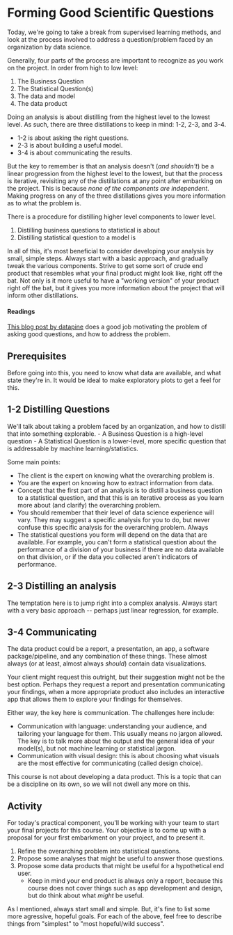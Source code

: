 Forming Good Scientific Questions
================

Today, we're going to take a break from supervised learning methods, and look at the process involved to address a question/problem faced by an organization by data science.

Generally, four parts of the process are important to recognize as you work on the project. In order from high to low level:

1.  The Business Question
2.  The Statistical Question(s)
3.  The data and model
4.  The data product

Doing an analysis is about distilling from the highest level to the lowest level. As such, there are three distillations to keep in mind: 1-2, 2-3, and 3-4.

-   1-2 is about asking the right questions.
-   2-3 is about building a useful model.
-   3-4 is about communicating the results.

But the key to remember is that an analysis doesn't (*and shouldn't*) be a linear progression from the highest level to the lowest, but that the process is iterative, revisiting any of the distillations at any point after embarking on the project. This is because *none of the components are independent*. Making progress on any of the three distillations gives you more information as to what the problem is.

There is a procedure for distilling higher level components to lower level.

1.  Distilling business questions to statistical is about
2.  Distilling statistical question to a model is

In all of this, it's most beneficial to consider developing your analysis by small, simple steps. Always start with a basic approach, and gradually tweak the various components. Strive to get some sort of crude end product that resembles what your final product might look like, right off the bat. Not only is it more useful to have a "working version" of your product right off the bat, but it gives you more information about the project that will inform other distillations.

#### Readings

[This blog post by datapine](https://www.datapine.com/blog/data-analysis-questions/) does a good job motivating the problem of asking good questions, and how to address the problem.

Prerequisites
-------------

Before going into this, you need to know what data are available, and what state they're in. It would be ideal to make exploratory plots to get a feel for this.

1-2 Distilling Questions
------------------------

We'll talk about taking a problem faced by an organization, and how to distill that into something explorable. - A Business Question is a high-level question - A Statistical Question is a lower-level, more specific question that is addressable by machine learning/statistics.

Some main points:

-   The client is the expert on knowing what the overarching problem is.
-   You are the expert on knowing how to extract information from data.
-   Concept that the first part of an analysis is to distill a business question to a statistical question, and that this is an iterative process as you learn more about (and clarify) the overarching problem.
-   You should remember that their level of data science experience will vary. They may suggest a specific analysis for you to do, but never confuse this specific analysis for the overarching problem. Always
-   The statistical questions you form will depend on the data that are available. For example, you can't form a statistical question about the performance of a division of your business if there are no data available on that division, or if the data you collected aren't indicators of performance.

2-3 Distilling an analysis
--------------------------

The temptation here is to jump right into a complex analysis. Always start with a very basic approach -- perhaps just linear regression, for example.

3-4 Communicating
-----------------

The data product could be a report, a presentation, an app, a software package/pipeline, and any combination of these things. These almost always (or at least, almost always *should*) contain data visualizations.

Your client might request this outright, but their suggestion might not be the best option. Perhaps they request a report and presentation communicating your findings, when a more appropriate product also includes an interactive app that allows them to explore your findings for themselves.

Either way, the key here is communication. The challenges here include:

-   Communication with language: understanding your audience, and tailoring your language for them. This usually means no jargon allowed. The key is to talk more about the output and the general idea of your model(s), but not machine learning or statistical jargon.
-   Communication with visual design: this is about choosing what visuals are the most effective for communicating (called design choice).

This course is not about developing a data product. This is a topic that can be a discipline on its own, so we will not dwell any more on this.

Activity
--------

For today's practical component, you'll be working with your team to start your final projects for this course. Your objective is to come up with a proposal for your first embarkment on your project, and to present it.

1.  Refine the overarching problem into statistical questions.
2.  Propose some analyses that might be useful to answer those questions.
3.  Propose some data products that might be useful for a hypothetical end user.
    -   Keep in mind your end product is always only a report, because this course does not cover things such as app development and design, but do think about what *might* be useful.

As I mentioned, always start small and simple. But, it's fine to list some more agressive, hopeful goals. For each of the above, feel free to describe things from "simplest" to "most hopeful/wild success".
